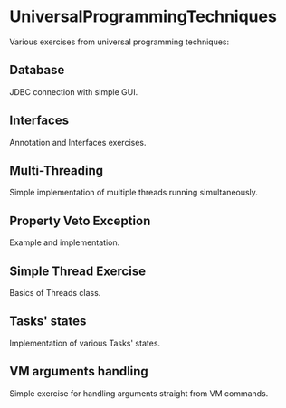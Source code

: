 # UniversalProgrammingTechniques
Various exercises from universal programming techniques:

## Database
JDBC connection with simple GUI.

## Interfaces
Annotation and Interfaces exercises.


## Multi-Threading
Simple implementation of multiple threads running simultaneously.

## Property Veto Exception
Example and implementation.

## Simple Thread Exercise
Basics of Threads class.

## Tasks' states
Implementation of various Tasks' states.

## VM arguments handling
Simple exercise for handling arguments straight from VM commands.

